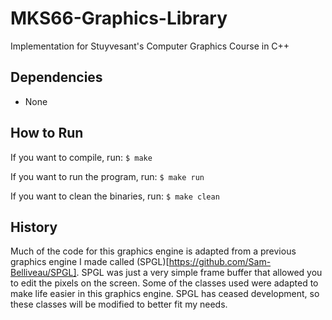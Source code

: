 # MKS66-Graphics-Library
Implementation for Stuyvesant's Computer Graphics Course in C++

## Dependencies

- None

## How to Run

If you want to compile, run: `$ make`

If you want to run the program, run: `$ make run`

If you want to clean the binaries, run: `$ make clean`

## History

Much of the code for this graphics engine is adapted from a previous graphics engine I made called (SPGL)[https://github.com/Sam-Belliveau/SPGL]. SPGL was just a very simple frame buffer that allowed you to edit the pixels on the screen. Some of the classes used were adapted to make life easier in this graphics engine. SPGL has ceased development, so these classes will be modified to better fit my needs.
